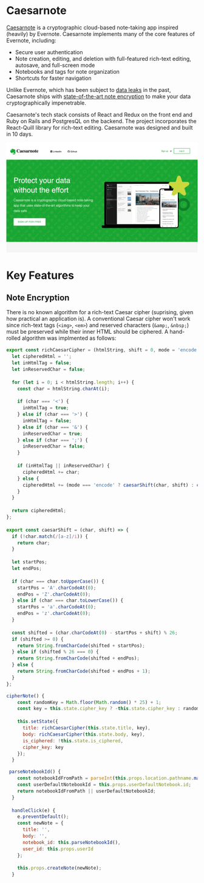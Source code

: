 # Caesarnote

[Caesarnote](https://caesarnote.herokuapp.com/) is a cryptographic cloud-based note-taking app inspired (heavily) by Evernote. Caesarnote implements many of the core features of Evernote, including:
* Secure user authentication
* Note creation, editing, and deletion with full-featured rich-text editing, autosave, and full-screen mode
* Notebooks and tags for note organization
* Shortcuts for faster navigation

Unlike Evernote, which has been subject to [data leaks](https://www.cnn.com/2013/03/04/tech/web/evernote-hacked/index.html) in the past, Caesarnote ships with [state-of-the-art note encryption](https://en.wikipedia.org/wiki/Caesar_cipher) to make your data cryptographically impenetrable.

Caesarnote's tech stack consists of React and Redux on the front end and Ruby on Rails and PostgresQL on the backend. The project incorporates the React-Quill library for rich-text editing. Caesarnote was designed and built in 10 days.

![splash](https://github.com/micah-jaffe/caesarnote/blob/master/app/assets/images/readme/splash.png)

# Key Features

## Note Encryption

There is no known algorithm for a rich-text Caesar cipher (suprising, given how practical an application is). A conventional Caesar cipher won't work since rich-text tags (`<img>`, `<em>`) and reserved characters (`&amp;`, `&nbsp;`) must be preserved while their inner HTML should be ciphered. A hand-rolled algorithm was implmented as follows:

```javascript
export const richCaesarCipher = (htmlString, shift = 0, mode = 'encode') => {
  let cipheredHtml = '';
  let inHtmlTag = false;
  let inReservedChar = false;

  for (let i = 0; i < htmlString.length; i++) {
    const char = htmlString.charAt(i);

    if (char === '<') {
      inHtmlTag = true;
    } else if (char === '>') {
      inHtmlTag = false;
    } else if (char === '&') {
      inReservedChar = true;
    } else if (char === ';') {
      inReservedChar = false;
    }

    if (inHtmlTag || inReservedChar) {
      cipheredHtml += char;
    } else {
      cipheredHtml += (mode === 'encode' ? caesarShift(char, shift) : caesarShift(char, -shift));
    }
  }

  return cipheredHtml;
};

export const caesarShift = (char, shift) => {
  if (!char.match(/[a-z]/i)) {
    return char;
  }

  let startPos;
  let endPos;

  if (char === char.toUpperCase()) {
    startPos = 'A'.charCodeAt(0);
    endPos = 'Z'.charCodeAt(0);
  } else if (char === char.toLowerCase()) {
    startPos = 'a'.charCodeAt(0);
    endPos = 'z'.charCodeAt(0);
  }

  const shifted = (char.charCodeAt(0) - startPos + shift) % 26;
  if (shifted >= 0) {
    return String.fromCharCode(shifted + startPos);
  } else if (shifted % 26 === 0) {
    return String.fromCharCode(shifted + endPos);
  } else {
    return String.fromCharCode(shifted + endPos + 1); 
  }
};
```

```javascript
cipherNote() {
    const randomKey = Math.floor(Math.random() * 25) + 1;
    const key = this.state.cipher_key ? -this.state.cipher_key : randomKey;

    this.setState({
      title: richCaesarCipher(this.state.title, key),
      body: richCaesarCipher(this.state.body, key),
      is_ciphered: !this.state.is_ciphered,
      cipher_key: key
    });
  }
```




```javascript
 parseNotebookId() {
    const notebookIdFromPath = parseInt(this.props.location.pathname.match(/\d+/));
    const userDefaultNotebookId = this.props.userDefaultNotebook.id;
    return notebookIdFromPath || userDefaultNotebookId;
  }
  
  handleClick(e) {
    e.preventDefault();
    const newNote = {
      title: '',
      body: '',
      notebook_id: this.parseNotebookId(),
      user_id: this.props.userId
    };

    this.props.createNote(newNote);
  }
```
